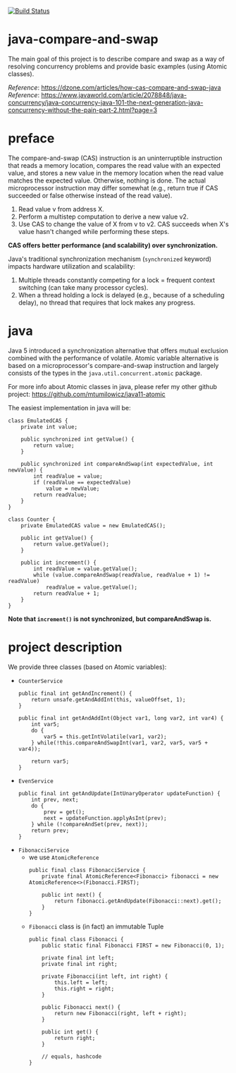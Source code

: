 [![Build Status](https://travis-ci.com/mtumilowicz/java-compare-and-swap.svg?branch=master)](https://travis-ci.com/mtumilowicz/java-compare-and-swap)

# java-compare-and-swap
The main goal of this project is to describe compare and swap as a way
of resolving concurrency problems and provide basic examples 
(using Atomic classes).

_Reference_: https://dzone.com/articles/how-cas-compare-and-swap-java  
_Reference_: https://www.javaworld.com/article/2078848/java-concurrency/java-concurrency-java-101-the-next-generation-java-concurrency-without-the-pain-part-2.html?page=3  

# preface
The compare-and-swap (CAS) instruction is an uninterruptible instruction 
that reads a memory location, compares the read value with an expected 
value, and stores a new value in the memory location when the read value 
matches the expected value. Otherwise, nothing is done. The actual 
microprocessor instruction may differ somewhat (e.g., return true if 
CAS succeeded or false otherwise instead of the read value).

1. Read value v from address X.
1. Perform a multistep computation to derive a new value v2.
1. Use CAS to change the value of X from v to v2. CAS succeeds 
when X's value hasn't changed while performing these steps.

**CAS offers better performance (and scalability) over synchronization.**

Java's traditional synchronization mechanism (`synchronized` keyword) 
impacts hardware utilization and scalability:
1. Multiple threads constantly competing for a lock = 
frequent context switching (can take many processor cycles). 
1. When a thread holding a lock is delayed (e.g., because of a scheduling 
delay), no thread that requires that lock makes any progress.

# java
Java 5 introduced a synchronization alternative that offers mutual 
exclusion combined with the performance of volatile. Atomic 
variable alternative is based on a microprocessor's compare-and-swap 
instruction and largely consists of the types in the 
`java.util.concurrent.atomic` package.

For more info about Atomic classes in java, please refer my other
github project: https://github.com/mtumilowicz/java11-atomic

The easiest implementation in java will be:
```
class EmulatedCAS {
    private int value;

    public synchronized int getValue() {
        return value;
    }

    public synchronized int compareAndSwap(int expectedValue, int newValue) {
        int readValue = value;
        if (readValue == expectedValue)
            value = newValue;
        return readValue;
    }
}

class Counter {
    private EmulatedCAS value = new EmulatedCAS();

    public int getValue() {
        return value.getValue();
    }

    public int increment() {
        int readValue = value.getValue();
        while (value.compareAndSwap(readValue, readValue + 1) != readValue)
            readValue = value.getValue();
        return readValue + 1;
    }
}
```
**Note that `increment()` is not synchronized, but compareAndSwap is.**

# project description
We provide three classes (based on Atomic variables):
* `CounterService`
    ```
    public final int getAndIncrement() {
        return unsafe.getAndAddInt(this, valueOffset, 1);
    }
    
    public final int getAndAddInt(Object var1, long var2, int var4) {
        int var5;
        do {
            var5 = this.getIntVolatile(var1, var2);
        } while(!this.compareAndSwapInt(var1, var2, var5, var5 + var4));

        return var5;
    }        
    ```
* `EvenService`
    ```
    public final int getAndUpdate(IntUnaryOperator updateFunction) {
        int prev, next;
        do {
            prev = get();
            next = updateFunction.applyAsInt(prev);
        } while (!compareAndSet(prev, next));
        return prev;
    }    
    ```
* `FibonacciService`
    * we use `AtomicReference`
        ```
        public final class FibonacciService {
            private final AtomicReference<Fibonacci> fibonacci = new AtomicReference<>(Fibonacci.FIRST);
            
            public int next() {
                return fibonacci.getAndUpdate(Fibonacci::next).get();
            }
        }
        ```
    * `Fibonacci` class is (in fact) an immutable Tuple
        ```
        public final class Fibonacci {
            public static final Fibonacci FIRST = new Fibonacci(0, 1);
            
            private final int left;
            private final int right;
            
            private Fibonacci(int left, int right) {
                this.left = left;
                this.right = right;
            }
            
            public Fibonacci next() {
                return new Fibonacci(right, left + right);
            }
            
            public int get() {
                return right;
            }
        
            // equals, hashcode
        }   
        ```